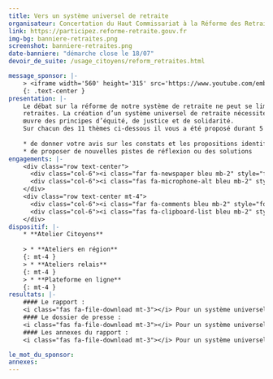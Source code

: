 ```yaml
---
title: Vers un système universel de retraite
organisateur: Concertation du Haut Commissariat à la Réforme des Retraites
link: https://participez.reforme-retraite.gouv.fr
img-bg: banniere-retraites.png
screenshot: banniere-retraites.png
date-banniere: "démarche close le 18/07"
devoir_de_suite: /usage_citoyens/reform_retraites.html

message_sponsor: |- 
    > <iframe width='560' height='315' src='https://www.youtube.com/embed/t69jhbUmBGQ' frameborder='0' allow='accelerometer; autoplay; encrypted-media; gyroscope; picture-in-picture' allowfullscreen></iframe>
    {: .text-center }
presentation: |-
    Le débat sur la réforme de notre système de retraite ne peut se limiter à des questions d’équilibre budgétaire, ou à la seule question du montant des
    retraites. La création d’un système universel de retraite nécessite de revisiter l’ensemble de notre système actuel et d’imaginer les modalités de mise en
    œuvre des principes d’équité, de justice et de solidarité.
    Sur chacun des 11 thèmes ci-dessous il vous a été proposé durant 5 mois :
    
    * de donner votre avis sur les constats et les propositions identifiés par le Haut-Commissaire à la réforme des retraites
    * de proposer de nouvelles pistes de réflexion ou des solutions
engagements: |-
    <div class="row text-center">
      <div class="col-6"><i class="far fa-newspaper bleu mb-2" style="font-size: 4rem"></i><br>Une synthèse exhaustive de toutes les contributions</div>
      <div class="col-6"><i class="fas fa-microphone-alt bleu mb-2" style="font-size: 4rem"></i><br>Une réponse aux 100 contributions les plus soutenues</div>
    </div>
    <div class="row text-center mt-4">
      <div class="col-6"><i class="far fa-comments bleu mb-2" style="font-size: 4rem"></i><br>Une invitation pour les 15 contributeurs les plus actifs et un grand atelier de contribution</div>
      <div class="col-6"><i class="fas fa-clipboard-list bleu mb-2" style="font-size: 4rem"></i><br>Un suivi des contributions citoyennes et de celles reprises dans les préconisations du Haut-Commissaire</div>
    </div>
dispositif: |-
    * **Atelier Citoyens**
    
    > * **Ateliers en région**
    {: mt-4 }
    > * **Ateliers relais**
    {: mt-4 }
    > * **Plateforme en ligne**
    {: mt-4 }
resultats: |-
    #### Le rapport :
    <i class="fas fa-file-download mt-3"></i> Pour un système universel de retraite : Préconisation de Jean-PaulDelevoye (...) <a href="#">Télécharger le document</a>
    #### Le dossier de presse : 
    <i class="fas fa-file-download mt-3"></i> Pour un système universel de retraite : Préconisation de Jean-PaulDelevoye (...) <a href="#">Télécharger le document</a>
    #### Les annexes du rapport :
    <i class="fas fa-file-download mt-3"></i> Pour un système universel de retraite : Préconisation de Jean-PaulDelevoye (...) <a href="#">Télécharger le document</a>

le_mot_du_sponsor:
annexes:
---
```

